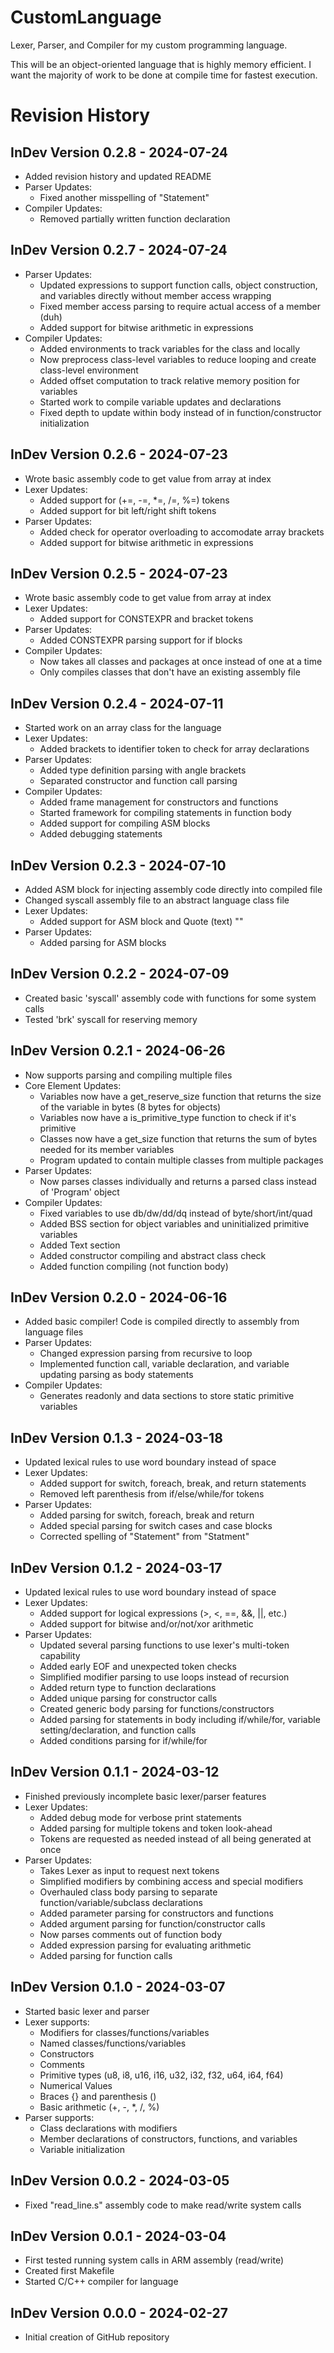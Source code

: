 # CustomLanguage

Lexer, Parser, and Compiler for my custom programming language.

This will be an object-oriented language that is highly memory efficient.  I want the majority of work to be done at compile time for fastest execution.

# Revision History

## InDev Version 0.2.8 - 2024-07-24
- Added revision history and updated README
- Parser Updates:
    - Fixed another misspelling of "Statement"
- Compiler Updates:
    - Removed partially written function declaration

## InDev Version 0.2.7 - 2024-07-24
- Parser Updates:
    - Updated expressions to support function calls, object construction, and variables directly without member access wrapping
    - Fixed member access parsing to require actual access of a member (duh)
    - Added support for bitwise arithmetic in expressions
- Compiler Updates:
    - Added environments to track variables for the class and locally
    - Now preprocess class-level variables to reduce looping and create class-level environment
    - Added offset computation to track relative memory position for variables
    - Started work to compile variable updates and declarations
    - Fixed depth to update within body instead of in function/constructor initialization

## InDev Version 0.2.6 - 2024-07-23
- Wrote basic assembly code to get value from array at index
- Lexer Updates:
    - Added support for (+=, -=, *=, /=, %=) tokens
    - Added support for bit left/right shift tokens
- Parser Updates:
    - Added check for operator overloading to accomodate array brackets
    - Added support for bitwise arithmetic in expressions

## InDev Version 0.2.5 - 2024-07-23
- Wrote basic assembly code to get value from array at index
- Lexer Updates:
    - Added support for CONSTEXPR and bracket tokens
- Parser Updates:
    - Added CONSTEXPR parsing support for if blocks
- Compiler Updates:
    - Now takes all classes and packages at once instead of one at a time
    - Only compiles classes that don't have an existing assembly file

## InDev Version 0.2.4 - 2024-07-11
- Started work on an array class for the language
- Lexer Updates:
    - Added brackets to identifier token to check for array declarations
- Parser Updates:
    - Added type definition parsing with angle brackets
    - Separated constructor and function call parsing
- Compiler Updates:
    - Added frame management for constructors and functions
    - Started framework for compiling statements in function body
    - Added support for compiling ASM blocks
    - Added debugging statements

## InDev Version 0.2.3 - 2024-07-10
- Added ASM block for injecting assembly code directly into compiled file
- Changed syscall assembly file to an abstract language class file
- Lexer Updates:
    - Added support for ASM block and Quote (text) ""
- Parser Updates:
    - Added parsing for ASM blocks

## InDev Version 0.2.2 - 2024-07-09
- Created basic 'syscall' assembly code with functions for some system calls
- Tested 'brk' syscall for reserving memory

## InDev Version 0.2.1 - 2024-06-26
- Now supports parsing and compiling multiple files
- Core Element Updates:
    - Variables now have a get_reserve_size function that returns the size of the variable in bytes (8 bytes for objects)
    - Variables now have a is_primitive_type function to check if it's primitive
    - Classes now have a get_size function that returns the sum of bytes needed for its member variables
    - Program updated to contain multiple classes from multiple packages
- Parser Updates:
    - Now parses classes individually and returns a parsed class instead of 'Program' object
- Compiler Updates:
    - Fixed variables to use db/dw/dd/dq instead of byte/short/int/quad
    - Added BSS section for object variables and uninitialized primitive variables
    - Added Text section
    - Added constructor compiling and abstract class check
    - Added function compiling (not function body)

## InDev Version 0.2.0 - 2024-06-16
- Added basic compiler!  Code is compiled directly to assembly from language files
- Parser Updates:
    - Changed expression parsing from recursive to loop
    - Implemented function call, variable declaration, and variable updating parsing as body statements
- Compiler Updates:
    - Generates readonly and data sections to store static primitive variables

## InDev Version 0.1.3 - 2024-03-18
- Updated lexical rules to use word boundary instead of space
- Lexer Updates:
    - Added support for switch, foreach, break, and return statements
    - Removed left parenthesis from if/else/while/for tokens
- Parser Updates:
    - Added parsing for switch, foreach, break and return
    - Added special parsing for switch cases and case blocks
    - Corrected spelling of "Statement" from "Statment"

## InDev Version 0.1.2 - 2024-03-17
- Updated lexical rules to use word boundary instead of space
- Lexer Updates:
    - Added support for logical expressions (>, <, ==, &&, ||, etc.)
    - Added support for bitwise and/or/not/xor arithmetic
- Parser Updates:
    - Updated several parsing functions to use lexer's multi-token capability
    - Added early EOF and unexpected token checks
    - Simplified modifier parsing to use loops instead of recursion
    - Added return type to function declarations
    - Added unique parsing for constructor calls
    - Created generic body parsing for functions/constructors
    - Added parsing for statements in body including if/while/for, variable setting/declaration, and function calls
    - Added conditions parsing for if/while/for

## InDev Version 0.1.1 - 2024-03-12
- Finished previously incomplete basic lexer/parser features
- Lexer Updates:
    - Added debug mode for verbose print statements
    - Added parsing for multiple tokens and token look-ahead
    - Tokens are requested as needed instead of all being generated at once
- Parser Updates:
    - Takes Lexer as input to request next tokens
    - Simplified modifiers by combining access and special modifiers
    - Overhauled class body parsing to separate function/variable/subclass declarations
    - Added parameter parsing for constructors and functions
    - Added argument parsing for function/constructor calls
    - Now parses comments out of function body
    - Added expression parsing for evaluating arithmetic
    - Added parsing for function calls

## InDev Version 0.1.0 - 2024-03-07
- Started basic lexer and parser
- Lexer supports:
    - Modifiers for classes/functions/variables
    - Named classes/functions/variables
    - Constructors
    - Comments
    - Primitive types (u8, i8, u16, i16, u32, i32, f32, u64, i64, f64)
    - Numerical Values
    - Braces {} and parenthesis ()
    - Basic arithmetic (+, -, *, /, %)
- Parser supports:
    - Class declarations with modifiers
    - Member declarations of constructors, functions, and variables
    - Variable initialization

## InDev Version 0.0.2 - 2024-03-05
- Fixed "read_line.s" assembly code to make read/write system calls

## InDev Version 0.0.1 - 2024-03-04
- First tested running system calls in ARM assembly (read/write)
- Created first Makefile
- Started C/C++ compiler for language

## InDev Version 0.0.0 - 2024-02-27
- Initial creation of GitHub repository